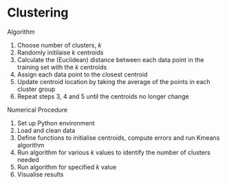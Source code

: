 # Clustering 

Algorithm
1. Choose number of clusters, $k$
2. Randomly initilaise $k$ centroids
3. Calculate the (Euclidean) distance between each data point in the training set with the $k$ centroids
4. Assign each data point to the closest centroid
5. Update centroid location by taking the average of the points in each cluster group
6. Repeat steps 3, 4 and 5 until the centroids no longer change 


Numerical Procedure
1. Set up Python environment
2. Load and clean data
3. Define functions to initialise centroids, compute errors and run Kmeans algorithm
4. Run algorithm for various $k$ values to identify the number of clusters needed
5. Run algorithm for specified $k$ value
6. Visualise results
